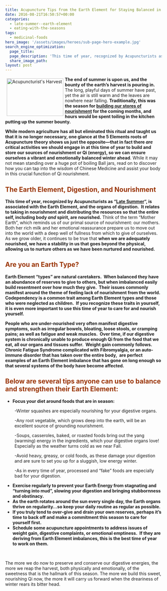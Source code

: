```yaml
---
title: Acupuncture Tips from the Earth Element for Staying Balanced in Late Summer
date: 2016-08-21T16:50:57+00:00
categories:
  - late-summer--earth-element
  - eating-with-the-seasons
tags:
  - medicinal-foods
hero_image: '/assets/images/heroes/sub-page-hero-example.jpg'
search_engine_optimization:
  page_title:
  page_description: 'This time of year, recognized by Acupuncturists as "Late Summer", is associated with the Earth Element, and the organs of digestion.  It relates to taking in nourishment and distributing the resources so that the entire self, including body and spirit, are nourished. This article will give tips from an acupuncture perspective on what you can do to stay balanced as the season unfolds. '
  share_image_path:
layout: post
---
```

<img src="https://origin.ih.constantcontact.com/fs124/1102844965003/img/164.jpg" alt="Acupuncturist's Harvest" width="182" height="121" align="left" border="0" hspace="5" vspace="5" />

**The end of summer is upon us, and the bounty of the earth&#8217;s harvest is pouring in.** The long, playful days of summer have past, yet the air is still warm and the leaves are nowhere near falling. **Traditionally, this was the season for [building our stores of nourishment](http://www.wisdomwaysacupuncture.com/2011/09/07/out-of-the-fire-and-deep-into-earth/) for the coming months, and hours would be spent toiling in the kitchen putting up the summer bounty.**

**While modern agriculture has all but eliminated this ritual and taught us that it is no longer necessary, one glance at the 5 Elements roots of Acupuncture theory shows us just the opposite&#8212;that in fact there _are_ critical activities we should engage in at this time of year to build and store our sources of nourishment or Qi (energy), so we can ensure ourselves a vibrant and emotionally balanced winter ahead**. While it may not mean standing over a huge pot of boiling Ball jars, read on to discover how you can tap into the wisdom of Chinese Medicine and assist your body in this crucial function of Qi nourishment.

##  <span style="color: #993300;">The Earth Element, Digestion, and Nourishment</span>

**This time of year, recognized by Acupuncturists as &#8220;[Late Summer](http://www.wisdomwaysacupuncture.com/2017/09/09/earth-element-acupuncture-late-summer-season-video-live/)&#8220;, is associated with the Earth Element, and the organs of digestion.  It relates to taking in nourishment and distributing the resources so that the entire self, including body _and_ spirit, are nourished.** Think of the term &#8220;Mother Earth&#8221;, which reminds us of our primal source of nourishment: our mothers.  Both her rich milk and her emotional reassurance prepare us to move out into the world with a deep well of fullness from which to give of ourselves.  As we grow older, it continues to be true that **when we are adequately nourished, we have a stability in us that goes beyond the physical, allowing us to nurture others as we have been nurtured and nourished.**

## <span style="color: #993300;">Are you an Earth Type?</span>

**Earth Element &#8220;types&#8221; are natural caretakers.  When balanced they have an abundance of reserves to give to others, but when imbalanced easily build resentment over how much they give.  Their issues commonly manifest around the theme of feeling lack of nourishment from the world. Codependency is a common trait among Earth Element types and those who were neglected as children.  If you recognize these traits in yourself, it is even more important to use this time of year to care for and nourish yourself.**

**People who are under-nourished very often manifest digestive symptoms, such as irregular bowels, bloating, loose stools, or cramping pains; as well as fatigue and weak muscles.  Over time, if our digestive system is chronically unable to produce enough Qi from the food that we eat, all our organs and tissues suffer.  Weight gain commonly follows.  Chronic Fatigue Syndrome complicated with Fibromyalgia, or an auto-immune disorder that has taken over the entire body,  are perfect examples of an Earth Element imbalance that has gone on long enough so that several systems of the body have become affected.**

## <span style="color: #993300;">Below are several tips anyone can use to balance and strengthen their Earth Element:</span>

  * **Focus your diet around foods that are in season:**

<p style="padding-left: 30px;">
  -Winter squashes are especially nourishing for your digestive organs.
</p>

<p style="padding-left: 30px;">
  -Any root vegetable, which grows deep into the earth, will be an excellent source of grounding nourishment.
</p>

<p style="padding-left: 30px;">
  -Soups, casseroles, baked, or roasted foods bring out the yang (warming) energy in the ingredients, which your digestive organs love! Especially as the weather turns cold as we near Fall.
</p>

<p style="padding-left: 30px;">
  -Avoid heavy, greasy, or cold foods, as these damage your digestion and are sure to set you up for a sluggish, low energy winter.
</p>

<p style="padding-left: 30px;">
  -As in every time of year, processed and &#8220;fake&#8221; foods are especially bad for your digestion.
</p>

  * **Exercise regularly to prevent your Earth Energy from stagnating and &#8220;turning into mud&#8221;, slowing your digestion and bringing stubbornness and obstinacy.**
  * **As the earth rotates around the sun every single day, the Earth organs thrive on regularity&#8230;so keep your daily routine as regular as possible.**
  * **If you truly tend to over-give and drain your own reserves, perhaps it&#8217;s time to back off and make a commitment this season to care for yourself first.**
  * **Schedule some acupuncture appointments to address issues of weight gain, digestive complaints, or emotional emptiness.  If they are deriving from Earth Element imbalances, this is the best time of year to work on them.**

&nbsp;

The more we do now to preserve and conserve our digestive energies, the more we reap the harvest, both physically and emotionally, of the sweetness that is the hallmark of this season. The more we build this sweet, nourishing Qi now, the more it will carry us forward when the dreariness of winter rears its bitter head.

&nbsp;